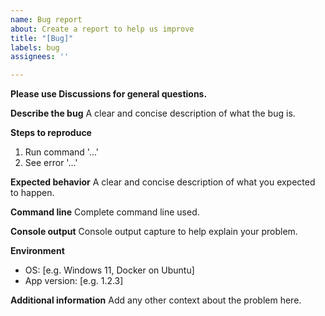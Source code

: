 ```yaml
---
name: Bug report
about: Create a report to help us improve
title: "[Bug]"
labels: bug
assignees: ''

---
```


**Please use Discussions for general questions.**

**Describe the bug**
A clear and concise description of what the bug is.

**Steps to reproduce**
1. Run command '...'
2. See error '...'

**Expected behavior**
A clear and concise description of what you expected to happen.

**Command line**
Complete command line used.

**Console output**
Console output capture to help explain your problem.

**Environment**
 - OS: [e.g. Windows 11, Docker on Ubuntu]
 - App version: [e.g. 1.2.3]

**Additional information**
Add any other context about the problem here.
